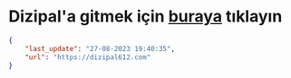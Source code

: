 # Dizipal'a gitmek için [buraya](https://dizipal612.com) tıklayın
    
```json
{
    "last_update": "27-08-2023 19:40:35",
    "url": "https://dizipal612.com"
}
```